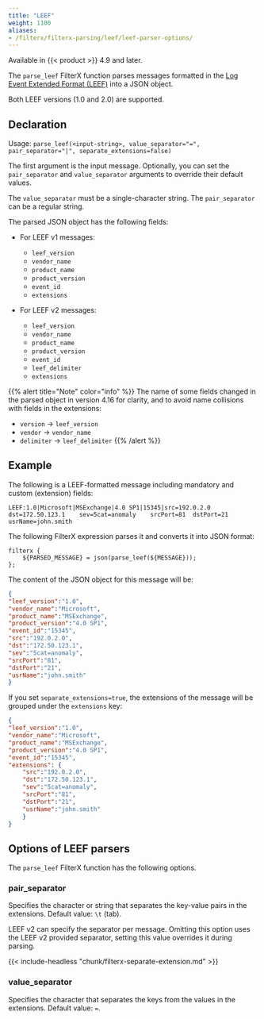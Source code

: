 ```yaml
---
title: "LEEF"
weight: 1100
aliases:
- /filterx/filterx-parsing/leef/leef-parser-options/
---
```

<!-- This file is under the copyright of Axoflow, and licensed under Apache License 2.0, except for using the Axoflow and AxoSyslog trademarks. -->

Available in {{< product >}} 4.9 and later.

The `parse_leef` FilterX function parses messages formatted in the [Log Event Extended Format (LEEF)](https://www.ibm.com/docs/en/SS42VS_DSM/pdf/b_Leef_format_guide.pdf) into a JSON object.

Both LEEF versions (1.0 and 2.0) are supported.

## Declaration

Usage: `parse_leef(<input-string>, value_separator="=", pair_separator="|", separate_extensions=false)`

The first argument is the input message. Optionally, you can set the `pair_separator` and `value_separator` arguments to override their default values.

The `value_separator` must be a single-character string. The `pair_separator` can be a regular string.

The parsed JSON object has the following fields:

- For LEEF v1 messages:

    - `leef_version`
    - `vendor_name`
    - `product_name`
    - `product_version`
    - `event_id`
    - `extensions`

- For LEEF v2 messages:

    - `leef_version`
    - `vendor_name`
    - `product_name`
    - `product_version`
    - `event_id`
    - `leef_delimiter`
    - `extensions`


{{% alert title="Note" color="info" %}}
The name of some fields changed in the parsed object in version 4.16 for clarity, and to avoid name collisions with fields in the extensions:

- `version` -> `leef_version`
- `vendor` -> `vendor_name`
- `delimiter` -> `leef_delimiter`
{{% /alert %}}

## Example

The following is a LEEF-formatted message including mandatory and custom (extension) fields:

```shell
LEEF:1.0|Microsoft|MSExchange|4.0 SP1|15345|src=192.0.2.0	dst=172.50.123.1	sev=5cat=anomaly	srcPort=81	dstPort=21	usrName=john.smith
```

The following FilterX expression parses it and converts it into JSON format:

```shell
filterx {
    ${PARSED_MESSAGE} = json(parse_leef(${MESSAGE}));
};
```

The content of the JSON object for this message will be:

```json
{
"leef_version":"1.0",
"vendor_name":"Microsoft",
"product_name":"MSExchange",
"product_version":"4.0 SP1",
"event_id":"15345",
"src":"192.0.2.0",
"dst":"172.50.123.1",
"sev":"5cat=anomaly",
"srcPort":"81",
"dstPort":"21",
"usrName":"john.smith"
}
```

If you set `separate_extensions=true`, the extensions of the message will be grouped under the `extensions` key:

```json
{
"leef_version":"1.0",
"vendor_name":"Microsoft",
"product_name":"MSExchange",
"product_version":"4.0 SP1",
"event_id":"15345",
"extensions": {
    "src":"192.0.2.0",
    "dst":"172.50.123.1",
    "sev":"5cat=anomaly",
    "srcPort":"81",
    "dstPort":"21",
    "usrName":"john.smith"
    }
}
```

## Options of LEEF parsers

The `parse_leef` FilterX function has the following options.

### pair_separator

Specifies the character or string that separates the key-value pairs in the extensions. Default value: `\t` (tab).

LEEF v2 can specify the separator per message. Omitting this option uses the LEEF v2 provided separator, setting this value overrides it during parsing.

{{< include-headless "chunk/filterx-separate-extension.md" >}}

### value_separator

Specifies the character that separates the keys from the values in the extensions. Default value: `=`.
